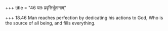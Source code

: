 +++
title = "46 यतः प्रवृत्तिर्भूतानाम्"

+++
18.46 Man reaches perfection by dedicating his actions to God, Who is
the source of all being, and fills everything.
